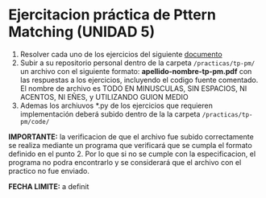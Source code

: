 # Ejercitacion práctica de Pttern Matching (UNIDAD 5)

1. Resolver cada uno de los ejercicios del siguiente [documento](https://docs.google.com/document/d/1sDu4Tfw_cu_dImMR-XhkoCLKKuRZP4YByP5RdumGIPQ/edit?usp=sharing)
2. Subir a su repositorio personal dentro de la carpeta `/practicas/tp-pm/` un archivo con el siguiente formato: **apellido-nombre-tp-pm.pdf**  con las respuestas a los ejercicios, incluyendo el codigo fuente comentado. El nombre de archivo es TODO EN MINUSCULAS, SIN ESPACIOS, NI ACENTOS, NI EÑES, y UTILIZANDO GUION MEDIO  
3. Ademas los archiuvos *.py de los ejercicios que requieren implementación deberá subido dentro de la la carpeta `/practicas/tp-pm/code/`

**IMPORTANTE:** la verificacion de que el archivo fue subido correctamente  se realiza mediante un programa que verificará que se cumpla el formato definido en el punto 2. Por lo que si no se cumple con la especificacion, el programa no podra encontrarlo y se considerará que el archivo con el practico no fue enviado.



**FECHA LIMITE:**  a definit
